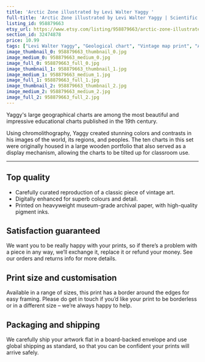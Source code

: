 ```yaml
---
title: 'Arctic Zone illustrated by Levi Walter Yaggy '
full-title: 'Arctic Zone illustrated by Levi Walter Yaggy | Scientific geographical chart print | Vintage wall art | Old map | Educational science poster'
listing_id: 958879663
etsy_url: https://www.etsy.com/listing/958879663/arctic-zone-illustrated-by-levi-walter?utm_source=site&utm_medium=api&utm_campaign=api
section_id: 32474878
price: 10.99
tags: ["Levi Walter Yaggy", "Geological chart", "Vintage map print", "Art map", "Geological wall art", "Science gift", "Science poster", "Natural history", "Scientific wall art", "Geology gift", "Old map print", "Scientific drawing", "Arctic"]
image_thumbnail_0: 958879663_thumbnail_0.jpg
image_medium_0: 958879663_medium_0.jpg
image_full_0: 958879663_full_0.jpg
image_thumbnail_1: 958879663_thumbnail_1.jpg
image_medium_1: 958879663_medium_1.jpg
image_full_1: 958879663_full_1.jpg
image_thumbnail_2: 958879663_thumbnail_2.jpg
image_medium_2: 958879663_medium_2.jpg
image_full_2: 958879663_full_2.jpg
---
```

Yaggy&#39;s large geographical charts are among the most beautiful and impressive educational charts published in the 19th century. 

Using chromolithography, Yaggy created stunning colors and contrasts in his images of the world, its regions, and peoples. The ten charts in this set were originally housed in a large wooden portfolio that also served as a display mechanism, allowing the charts to be tilted up for classroom use. 

---

## Top quality

* Carefully curated reproduction of a classic piece of vintage art.
* Digitally enhanced for superb colours and detail.
* Printed on heavyweight museum-grade archival paper, with high-quality pigment inks.

## Satisfaction guaranteed

We want you to be really happy with your prints, so if there’s a problem with a piece in any way, we’ll exchange it, replace it or refund your money. See our orders and returns info for more details. 

## Print size and customisation

Available in a range of sizes, this print has a border around the edges for easy framing. Please do get in touch if you’d like your print to be borderless or in a different size – we’re always happy to help.

## Packaging and shipping

We carefully ship your artwork flat in a board-backed envelope and use global shipping as standard, so that you can be confident your prints will arrive safely.

